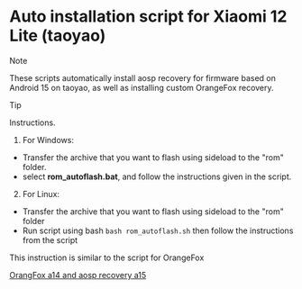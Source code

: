 # Auto installation script for Xiaomi 12 Lite (taoyao)
> [!NOTE]
> These scripts automatically install aosp recovery for firmware based on Android 15 on taoyao, as well as installing custom OrangeFox recovery.

> [!TIP]
> Instructions.
> 1. For Windows:
>   - Transfer the archive that you want to flash using sideload to the "rom" folder.
>   - select **rom_autoflash.bat**, and follow the instructions given in the script.
> 2. For Linux:
>   - Transfer the archive that you want to flash using sideload to the "rom" folder
>   - Run script using bash ```bash rom_autoflash.sh``` then follow the instructions from the script
> 
> This instruction is similar to the script for OrangeFox

[OrangFox a14 and aosp recovery a15](https://drive.google.com/drive/folders/14sD-EWV80jD2LChz6kUOeReKRoJAHQ3v?usp=sharing)
